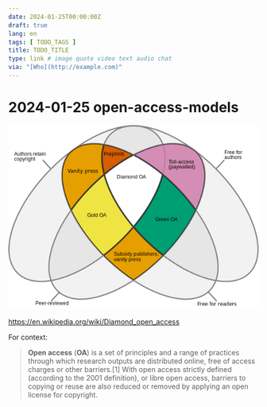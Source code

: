 ```yaml
---
date: 2024-01-25T00:00:00Z
draft: true
lang: en
tags: [ TODO_TAGS ]
title: TODO_TITLE
type: link # image quote video text audio chat
via: "[Who](http://example.com)"
---
```



# 2024-01-25 open-access-models


![2024-01-25 open-access-models](2024-01-25%20open-access-models.png)

https://en.wikipedia.org/wiki/Diamond_open_access

For context:

> **Open access** (**OA**) is a set of principles and a range of practices through which research outputs are distributed online, free of access charges or other barriers.[1] With open access strictly defined (according to the 2001 definition), or libre open access, barriers to copying or reuse are also reduced or removed by applying an open license for copyright.

